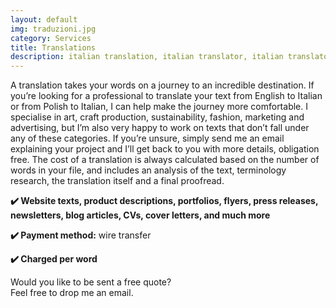 ```yaml
---
layout: default
img: traduzioni.jpg
category: Services
title: Translations
description: italian translation, italian translator, italian translator in english, english italian translation, translation polish to italian
---
```

<p>
A translation takes your words on a journey to an incredible destination. If you’re looking for a professional to translate your text from English to Italian or from Polish to Italian, I can help make the journey more comfortable. I specialise in art, craft production, sustainability, fashion, marketing and advertising, but I’m also very happy to work on texts that don’t fall under any of these categories. If you’re unsure, simply send me an email explaining your project and I’ll get back to you with more details, obligation free. The cost of a translation is always calculated based on the number of words in your file, and includes an analysis of the text, terminology research, the translation itself and a final proofread.
</p>
<p>
<strong>✔️ Website texts, product descriptions, portfolios, flyers, press releases, newsletters, blog articles, CVs, cover letters, and much more</strong>
</p>
<p>
<strong>✔️ Payment method:</strong> wire transfer
</p>
<p>
<strong>✔️ Charged per word</strong>
</p>
<p>
Would you like to be sent a free quote? 
<br>
Feel free to drop me an email.
</p>
